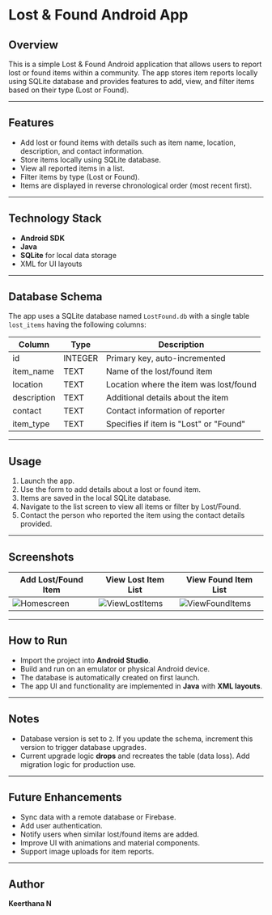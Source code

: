 # Lost & Found Android App

## Overview

This is a simple Lost & Found Android application that allows users to report lost or found items within a community. The app stores item reports locally using SQLite database and provides features to add, view, and filter items based on their type (Lost or Found).

---

## Features

- Add lost or found items with details such as item name, location, description, and contact information.
- Store items locally using SQLite database.
- View all reported items in a list.
- Filter items by type (Lost or Found).
- Items are displayed in reverse chronological order (most recent first).

---

## Technology Stack

- **Android SDK**
- **Java**
- **SQLite** for local data storage
- XML for UI layouts

---

## Database Schema

The app uses a SQLite database named `LostFound.db` with a single table `lost_items` having the following columns:

| Column      | Type    | Description                           |
|-------------|---------|---------------------------------------|
| id          | INTEGER | Primary key, auto-incremented         |
| item_name   | TEXT    | Name of the lost/found item           |
| location    | TEXT    | Location where the item was lost/found |
| description | TEXT    | Additional details about the item     |
| contact     | TEXT    | Contact information of reporter       |
| item_type   | TEXT    | Specifies if item is "Lost" or "Found"|

---

## Usage

1. Launch the app.
2. Use the form to add details about a lost or found item.
3. Items are saved in the local SQLite database.
4. Navigate to the list screen to view all items or filter by Lost/Found.
5. Contact the person who reported the item using the contact details provided.

---

## Screenshots

| Add Lost/Found Item | View Lost Item List | View Found Item List|
|------------------|------------------|------------------|
|  ![Homescreen](https://github.com/user-attachments/assets/a601efa0-5844-4a9f-8a6a-b5ecd42c1b81)  | ![ViewLostItems](https://github.com/user-attachments/assets/8cdf9d7d-c976-4441-9211-f33df925314b) | ![ViewFoundItems](https://github.com/user-attachments/assets/fac3ae73-57a1-4c46-9561-e32322e6e35d)|


---

## How to Run

- Import the project into **Android Studio**.
- Build and run on an emulator or physical Android device.
- The database is automatically created on first launch.
- The app UI and functionality are implemented in **Java** with **XML layouts**.

---

## Notes

- Database version is set to `2`. If you update the schema, increment this version to trigger database upgrades.
- Current upgrade logic **drops** and recreates the table (data loss). Add migration logic for production use.

---

## Future Enhancements

- Sync data with a remote database or Firebase.
- Add user authentication.
- Notify users when similar lost/found items are added.
- Improve UI with animations and material components.
- Support image uploads for item reports.

---

## Author

**Keerthana N**
